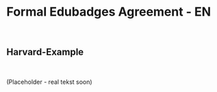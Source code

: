 Formal Edubadges Agreement - EN
===============================

 

Harvard-Example
---------------

 

(Placeholder - real tekst soon)
